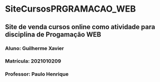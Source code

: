# SiteCursosPRGRAMACAO_WEB
## Site de venda cursos online como atividade para disciplina de Progamação WEB
### Aluno: Guilherme Xavier
### Matrícula: 2021010209
### Professor: Paulo Henrique
